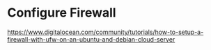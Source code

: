 # Configure Firewall
https://www.digitalocean.com/community/tutorials/how-to-setup-a-firewall-with-ufw-on-an-ubuntu-and-debian-cloud-server